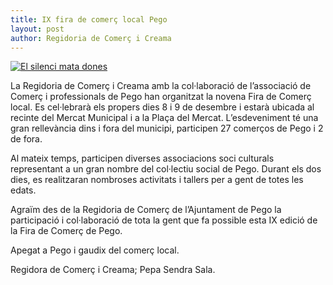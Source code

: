 ```yaml
---
title: IX fira de comerç local Pego
layout: post
author: Regidoria de Comerç i Creama
---
```


<a class="inline-image" href="http://www.pego.org/pdf/noticies/20121203-IXFiraComercPego.pdf">
    <img src="http://www.pego.org/images/news/20121203-IXFiraComerc_small.jpg" alt="El silenci mata dones" />
</a>

La Regidoria de Comerç i Creama amb la col·laboració de l’associació de Comerç i professionals de Pego han organitzat la novena Fira de Comerç local. Es cel·lebrarà  els propers dies 8 i 9 de desembre i estarà ubicada al recinte del Mercat Municipal i a la Plaça del Mercat. L’esdeveniment té una gran rellevància dins i fora del municipi, participen  27 comerços de Pego i 2 de fora.

Al mateix temps, participen diverses associacions soci culturals representant a un gran nombre del col·lectiu social de Pego. Durant els dos dies, es realitzaran nombroses activitats i tallers per a gent de totes les edats.

Agraïm des de la Regidoria de Comerç de l’Ajuntament de Pego la participació i col·laboració de tota la gent que fa possible  esta IX edició de la  Fira de Comerç de Pego.

Apegat a Pego i gaudix del comerç local.

Regidora de Comerç i Creama; Pepa Sendra Sala. 